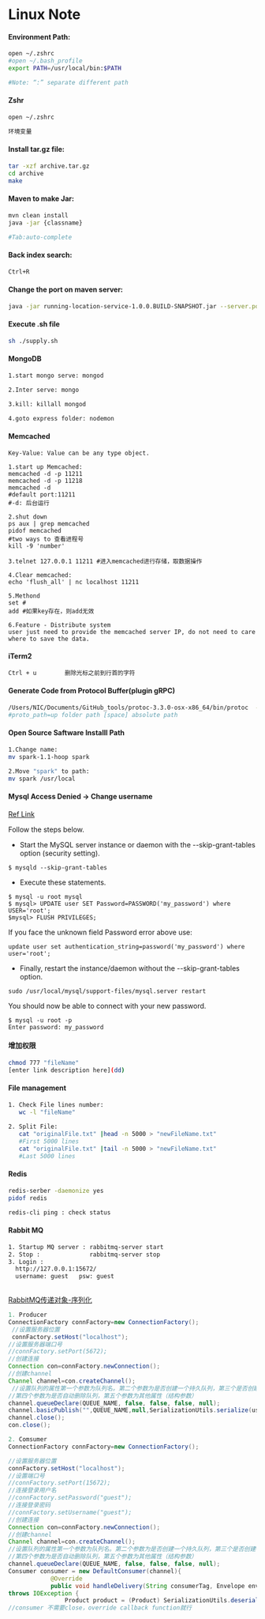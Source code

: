 # Linux Note

#### Environment Path:

```bash
open ~/.zshrc 
#open ~/.bash_profile
export PATH=/usr/local/bin:$PATH

#Note: “:” separate different path
```

#### Zshr

```bash
open ~/.zshrc 

环境变量

```


#### Install tar.gz file:
```bash
tar -xzf archive.tar.gz
cd archive
make
```

#### Maven to make Jar:
```bash
mvn clean install    
java -jar {classname}

#Tab:auto-complete
```
#### Back index search:
```bash
Ctrl+R
```


#### Change the port on maven server:
```bash
java -jar running-location-service-1.0.0.BUILD-SNAPSHOT.jar --server.port=9000

```



#### Execute .sh file

```bash
sh ./supply.sh

```


#### MongoDB

```bash
1.start mongo serve: mongod

2.Inter serve: mongo

3.kill: killall mongod

4.goto express folder: nodemon
```

#### Memcached

```
Key-Value: Value can be any type object.

1.start up Memcached:
memcached -d -p 11211
memcached -d -p 11218
memcached -d 
#default port:11211
#-d: 后台运行

2.shut down
ps aux | grep memcached 
pidof memcached
#two ways to 查看进程号
kill -9 'number'

3.telnet 127.0.0.1 11211 #进入memcached进行存储，取数据操作

4.Clear memcached:
echo 'flush_all' | nc localhost 11211

5.Methond
set #
add #如果key存在，则add无效

6.Feature - Distribute system
user just need to provide the memcached server IP, do not need to care where to save the data.
```

#### iTerm2

```bash
Ctrl + u        删除光标之前到行首的字符

```


#### Generate Code from Protocol Buffer(plugin gRPC)

```bash
/Users/NIC/Documents/GitHub_tools/protoc-3.3.0-osx-x86_64/bin/protoc  --plugin=protoc-gen-grpc-java=/Users/NIC/Documents/GitHub_tools/protoc-gen-grpc-java-1.3.0-osx-x86_64.exe  --grpc-java_out=/Users/NIC/Documents/504_BankEnd/DemoCode/week7_codelab2/SearchAdsRPC --java_out=/Users/NIC/Documents/504_BankEnd/DemoCode/week7_codelab2/SearchAdsRPC  --proto_path=/Users/NIC/Documents/504_BankEnd/DemoCode /Users/NIC/Documents/504_BankEnd/DemoCode/week7_codelab2/SearchAds.proto
#proto_path=up folder path [space] absolute path
```


#### Open Source Saftware Installl Path

```bash
1.Change name: 
mv spark-1.1-hoop spark

2.Move "spark" to path:
mv spark /usr/local
```


#### Mysql Access Denied -> Change username 
[Ref Link](https://stackoverflow.com/questions/10299148/mysql-error-1045-28000-access-denied-for-user-billlocalhost-using-passw)

Follow the steps below.

- Start the MySQL server instance or daemon with the --skip-grant-tables option (security setting).
```
$ mysqld --skip-grant-tables
```
- Execute these statements.
```
$ mysql -u root mysql
$ mysql> UPDATE user SET Password=PASSWORD('my_password') where USER='root';
$mysql> FLUSH PRIVILEGES;
```
If you face the unknown field Password error above use:
```
update user set authentication_string=password('my_password') where user='root';
```
- Finally, restart the instance/daemon without the --skip-grant-tables option.
```
sudo /usr/local/mysql/support-files/mysql.server restart
```
You should now be able to connect with your new password.
```
$ mysql -u root -p
Enter password: my_password

``` 


#### 增加权限

```bash
chmod 777 "fileName"
[enter link description here](dd)
```


#### File management 

```bash
1. Check File lines number: 
   wc -l "fileName"
   
2. Split File:
   cat "originalFile.txt" |head -n 5000 > "newFileName.txt" 
   #First 5000 lines
   cat "originalFile.txt" |tail -n 5000 > "newFileName.txt" 
   #Last 5000 lines
```


#### Redis

```bash
redis-serber -daemonize yes
pidof redis

redis-cli ping : check status

```


#### Rabbit MQ

```bash
1. Startup MQ server : rabbitmq-server start
2. Stop :              rabbitmq-server stop
3. Login :
  http://127.0.0.1:15672/ 
  username: guest   psw: guest
  
```
[RabbitMQ传递对象-序列化](http://blog.csdn.net/btwangzhi/article/details/55001348)
```java
1. Producer
ConnectionFactory connFactory=new ConnectionFactory();
 //设置服务器位置
 connFactory.setHost("localhost");
//设置服务器端口号
//connFactory.setPort(5672);
//创建连接
Connection con=connFactory.newConnection();
//创建channel
Channel channel=con.createChannel();
 //设置队列的属性第一个参数为队列名。第二个参数为是否创建一个持久队列，第三个是否创建一个专用的队列，
//第四个参数为是否自动删除队列，第五个参数为其他属性（结构参数）
channel.queueDeclare(QUEUE_NAME, false, false, false, null);
channel.basicPublish("",QUEUE_NAME,null,SerializationUtils.serialize(user));
channel.close();
con.close();

2. Comsumer
ConnectionFactory connFactory=new ConnectionFactory();

//设置服务器位置
connFactory.setHost("localhost");
//设置端口号
//connFactory.setPort(15672);
//连接登录用户名
//connFactory.setPassword("guest");
//连接登录密码
//connFactory.setUsername("guest");
//创建连接
Connection con=connFactory.newConnection();
//创建channel
Channel channel=con.createChannel();
//设置队列的属性第一个参数为队列名。第二个参数为是否创建一个持久队列，第三个是否创建一个专用的队列，
//第四个参数为是否自动删除队列，第五个参数为其他属性（结构参数）
channel.queueDeclare(QUEUE_NAME, false, false, false, null);
Consumer consumer = new DefaultConsumer(channel){
            @Override
            public void handleDelivery(String consumerTag, Envelope envelope,AMQP.BasicProperties properties, byte[] body)
throws IOException {
                Product product = (Product) SerializationUtils.deserialize(body);
//consumer 不需要close，override callback function就行
```

#### 

```bash


```


#### 

```bash


```

#### 

```bash


```

#### 

```bash


```

#### 

```bash


```

#### 

```bash


```

#### 

```bash


```

